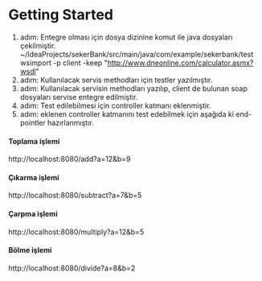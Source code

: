 # Getting Started

1. adım: Entegre olması için dosya dizinine komut ile java dosyaları çekilmiştir.
   ~/IdeaProjects/sekerBank/src/main/java/com/example/sekerbank/test
   wsimport -p client -keep "http://www.dneonline.com/calculator.asmx?wsdl"
2. adım: Kullanılacak servis methodları için testler yazılmıştır.
3. adım: Kullanılacak servisin methodları yazılıp, client de bulunan soap dosyaları servise entegre edilmiştir.
4. adım: Test edilebilmesi için controller katmanı eklenmiştir.
5. adım: eklenen controller katmanını test edebilmek için aşağıda ki end-pointler hazırlanmıştır.

#### Toplama işlemi
http://localhost:8080/add?a=12&b=9

#### Çıkarma işlemi
http://localhost:8080/subtract?a=7&b=5

#### Çarpma işlemi
http://localhost:8080/multiply?a=12&b=5

#### Bölme işlemi
http://localhost:8080/divide?a=8&b=2
